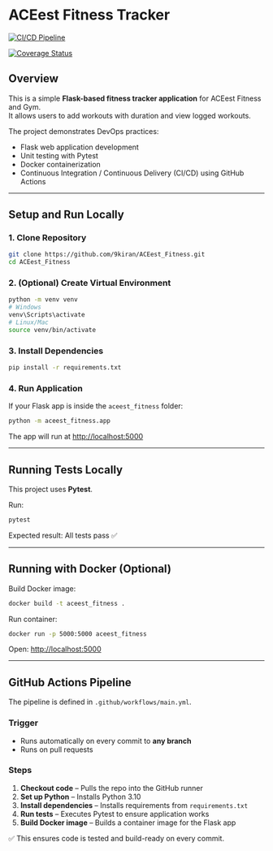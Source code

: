 # ACEest Fitness Tracker

[![CI/CD Pipeline](https://github.com/9kiran/ACEest_Fitness/actions/workflows/main.yml/badge.svg)](https://github.com/9kiran/ACEest_Fitness/actions)

[![Coverage Status](https://codecov.io/gh/9kiran/ACEest_Fitness/branch/main/graph/badge.svg)](https://codecov.io/gh/9kiran/ACEest_Fitness)


## Overview
This is a simple **Flask-based fitness tracker application** for ACEest Fitness and Gym.  
It allows users to add workouts with duration and view logged workouts.

The project demonstrates DevOps practices:
- Flask web application development
- Unit testing with Pytest
- Docker containerization
- Continuous Integration / Continuous Delivery (CI/CD) using GitHub Actions

---

## Setup and Run Locally

### 1. Clone Repository
```bash
git clone https://github.com/9kiran/ACEest_Fitness.git
cd ACEest_Fitness
````

### 2. (Optional) Create Virtual Environment

```bash
python -m venv venv
# Windows
venv\Scripts\activate
# Linux/Mac
source venv/bin/activate
```

### 3. Install Dependencies

```bash
pip install -r requirements.txt
```

### 4. Run Application

If your Flask app is inside the `aceest_fitness` folder:

```bash
python -m aceest_fitness.app
```

The app will run at [http://localhost:5000](http://localhost:5000)

---

## Running Tests Locally

This project uses **Pytest**.

Run:

```bash
pytest
```

Expected result: All tests pass ✅

---

## Running with Docker (Optional)

Build Docker image:

```bash
docker build -t aceest_fitness .
```

Run container:

```bash
docker run -p 5000:5000 aceest_fitness
```

Open: [http://localhost:5000](http://localhost:5000)

---

## GitHub Actions Pipeline

The pipeline is defined in `.github/workflows/main.yml`.

### Trigger

* Runs automatically on every commit to **any branch**
* Runs on pull requests

### Steps

1. **Checkout code** – Pulls the repo into the GitHub runner
2. **Set up Python** – Installs Python 3.10
3. **Install dependencies** – Installs requirements from `requirements.txt`
4. **Run tests** – Executes Pytest to ensure application works
5. **Build Docker image** – Builds a container image for the Flask app

✅ This ensures code is tested and build-ready on every commit.